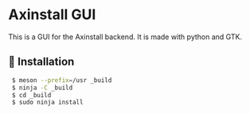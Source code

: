 # Axinstall GUI

This is a GUI for the Axinstall backend. It is made with python and GTK.

## 💾 Installation
```bash
 $ meson --prefix=/usr _build
 $ ninja -C _build
 $ cd _build
 $ sudo ninja install
```